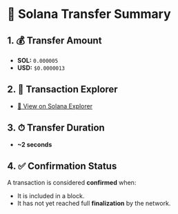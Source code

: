 # 🔁 Solana Transfer Summary

## 1. 💰 Transfer Amount
- **SOL:** `0.000005`
- **USD:** `$0.0000013`

## 2. 🔗 Transaction Explorer
- [🔎 View on Solana Explorer](https://explorer.solana.com)

## 3. ⏱ Transfer Duration
- **~2 seconds**

## 4. ✅ Confirmation Status
A transaction is considered **confirmed** when:
- It is included in a block.
- It has not yet reached full **finalization** by the network.
